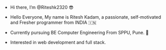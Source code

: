 - Hi there, I’m @Riteshk2320 :sunglasses:	

- Hello Everyone, My name is Ritesh Kadam, a passionate, self-motivated and Fresher programmer from INDIA :india:
- Currently pursuing BE Computer Engineering From SPPU, Pune. :notebook_with_decorative_cover:
- Interested in web development and full stack.

<!---
Riteshk2320/Riteshk2320 is a ✨ special ✨ repository because its `README.md` (this file) appears on your GitHub profile.
You can click the Preview link to take a look at your changes.
--->
